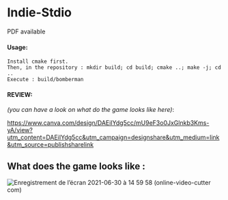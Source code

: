 # Indie-Stdio
PDF available

#### Usage:
    Install cmake first.
    Then, in the repository : mkdir build; cd build; cmake ..; make -j; cd ..
    Execute : build/bomberman

#### REVIEW:

_(you can have a look on what do the game looks like here)_:

https://www.canva.com/design/DAEiIYdg5cc/mU9eF3o0JxGlnkb3Kms-yA/view?utm_content=DAEiIYdg5cc&utm_campaign=designshare&utm_medium=link&utm_source=publishsharelink

## What does the game looks like :
![Enregistrement de l’écran 2021-06-30 à 14 59 58 (online-video-cutter com)](https://user-images.githubusercontent.com/65111947/140100256-49eaa844-1a8c-47dc-bbfc-eb4eac7ebfd9.gif)
